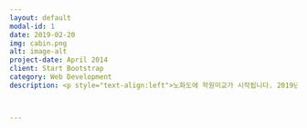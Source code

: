 ```yaml
---
layout: default
modal-id: 1
date: 2019-02-20
img: cabin.png
alt: image-alt
project-date: April 2014
client: Start Bootstrap
category: Web Development
description: <p style="text-align:left">노화도에 학원미교가 시작됩니다. 2019년 3월에 개강하는 학원 설명회에 초대합니다. <br>수학 : 2019.02.21.목.PM7. 노화청소년문화의집 <br>코딩 : 2019.02.26.화.PM7. 노화청소년문화의집 <br>자세한 내용은 밴드의 공지사항을 참고해 주세요. <br><a href="https://band.us/band/74230925/post/15">[학원 미교 설명회 LINK]</a> <br></p>



---
```

